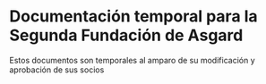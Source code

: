 # Documentación temporal para la Segunda Fundación de Asgard

Estos documentos son temporales al amparo de su modificación y aprobación de sus socios
